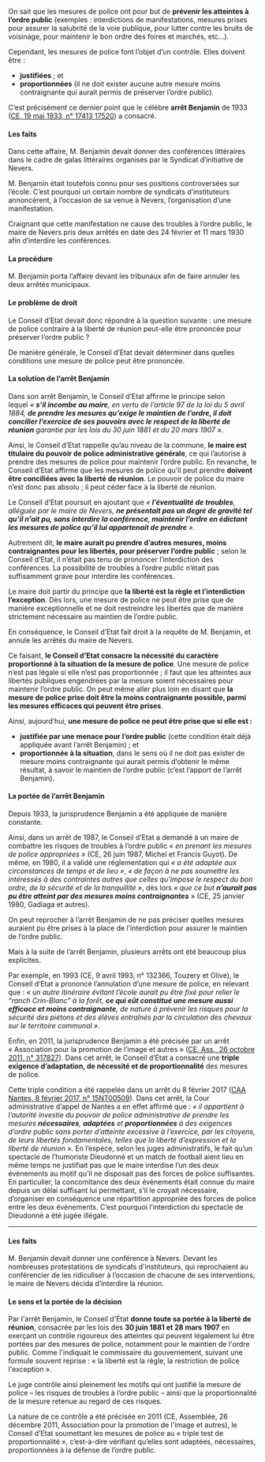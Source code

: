 On sait que les mesures de police ont pour but de **prévenir les atteintes à l’ordre public** (exemples : interdictions de manifestations, mesures prises pour assurer la salubrité de la voie publique, pour lutter contre les bruits de voisinage, pour maintenir le bon ordre des foires et marchés, etc…).

Cependant, les mesures de police font l’objet d’un contrôle. Elles doivent être :
- **justifiées** ; et
- **proportionnées** (il ne doit exister aucune autre mesure moins contraignante qui aurait permis de préserver l’ordre public).

C’est précisément ce dernier point que le célèbre **arrêt Benjamin** de 1933 ([CE, 19 mai 1933, n° 17413 17520](https://www.legifrance.gouv.fr/affichJuriAdmin.do?idTexte=CETATEXT000007636694)) a consacré.

#### Les faits
Dans cette affaire, M. Benjamin devait donner des conférences littéraires dans le cadre de galas littéraires organisés par le Syndicat d’initiative de Nevers.

M. Benjamin était toutefois connu pour ses positions controversées sur l’école. C’est pourquoi un certain nombre de syndicats d’instituteurs annoncèrent, à l’occasion de sa venue à Nevers, l’organisation d’une manifestation.

Craignant que cette manifestation ne cause des troubles à l’ordre public, le maire de Nevers pris deux arrêtés en date des 24 février et 11 mars 1930 afin d’interdire les conférences.

#### La procédure
M. Benjamin porta l’affaire devant les tribunaux afin de faire annuler les deux arrêtés municipaux.

#### Le problème de droit
Le Conseil d’Etat devait donc répondre à la question suivante : une mesure de police contraire à la liberté de réunion peut-elle être prononcée pour préserver l’ordre public ?

De manière générale, le Conseil d’Etat devait déterminer dans quelles conditions une mesure de police peut être prononcée.

#### La solution de l’arrêt Benjamin
Dans son arrêt Benjamin, le Conseil d’Etat affirme le principe selon lequel _« **s’il incombe au maire**, en vertu de l’article 97 de la loi du 5 avril 1884, **de prendre les mesures qu’exige le maintien de l’ordre, il doit concilier l’exercice de ses pouvoirs avec le respect de la liberté de réunion** garantie par les lois du 30 juin 1881 et du 20 mars 1907 »_.

Ainsi, le Conseil d’Etat rappelle qu’au niveau de la commune, **le maire est titulaire du pouvoir de police administrative générale**, ce qui l’autorise à prendre des mesures de police pour maintenir l’ordre public. En revanche, le Conseil d’Etat affirme que les mesures de police qu’il peut prendre **doivent être conciliées avec la liberté de réunion**. Le pouvoir de police du maire n’est donc pas absolu ; il peut céder face à la liberté de réunion.

Le Conseil d’Etat poursuit en ajoutant que _«_ _**l’éventualité de troubles**, alléguée par le maire de Nevers, **ne présentait pas un degré de gravité tel qu’il n’ait pu, sans interdire la conférence, maintenir l’ordre en édictant les mesures de police qu’il lui appartenait de prendre** »_. 

Autrement dit, **le maire aurait pu prendre d’autres mesures, moins contraignantes pour les libertés, pour préserver l’ordre public** ; selon le Conseil d’Etat, il n’était pas tenu de prononcer l’interdiction des conférences. La possibilité de troubles à l’ordre public n’était pas suffisamment grave pour interdire les conférences.

Le maire doit partir du principe que **la liberté est la règle et l’interdiction l’exception**. Dès lors, une mesure de police ne peut être prise que de manière exceptionnelle et ne doit restreindre les libertés que de manière strictement nécessaire au maintien de l’ordre public.

En conséquence, le Conseil d’Etat fait droit à la requête de M. Benjamin, et annule les arrêtés du maire de Nevers.

Ce faisant, **le Conseil d’Etat consacre la nécessité du caractère proportionné à la situation de la mesure de police**. Une mesure de police n’est pas légale si elle n’est pas proportionnée ; il faut que les atteintes aux libertés publiques engendrées par la mesure soient nécessaires pour maintenir l’ordre public. On peut même aller plus loin en disant que **la mesure de police prise doit être la moins contraignante possible, parmi les mesures efficaces qui peuvent être prises**.

Ainsi, aujourd’hui, **une mesure de police ne peut être prise que si elle est :**
- **justifiée par une menace pour l’ordre public** (cette condition était déjà appliquée avant l’arrêt Benjamin) ; et
- **proportionnée à la situation**, dans le sens où il ne doit pas exister de mesure moins contraignante qui aurait permis d’obtenir le même résultat, à savoir le maintien de l’ordre public (c’est l’apport de l’arrêt Benjamin).

#### La portée de l’arrêt Benjamin
Depuis 1933, la jurisprudence Benjamin a été appliquée de manière constante.

Ainsi, dans un arrêt de 1987, le Conseil d’Etat a demandé à un maire de combattre les risques de troubles à l’ordre public _« en prenant les mesures de police appropriées »_ (CE, 26 juin 1987, Michel et Francis Guyot). De même, en 1980, il a validé une réglementation qui _« a été adaptée aux circonstances de temps et de lieu »_, _« de façon à ne pas soumettre les intéressés à des contraintes autres que celles qu’impose le respect du bon ordre, de la sécurité et de la tranquillité »_, dès lors _« que ce but **n’aurait pas pu être atteint par des mesures moins contraignantes** »_ (CE, 25 janvier 1980, Gadiaga et autres).

On peut reprocher à l’arrêt Benjamin de ne pas préciser quelles mesures auraient pu être prises à la place de l’interdiction pour assurer le maintien de l’ordre public.

Mais à la suite de l’arrêt Benjamin, plusieurs arrêts ont été beaucoup plus explicites.

Par exemple, en 1993 (CE, 9 avril 1993, n° 132366, Touzery et Olive), le Conseil d’Etat a prononcé l’annulation d’une mesure de police, en relevant que : _« un autre itinéraire évitant l’école aurait pu être fixé pour relier le “ranch Crin-Blanc” à la forêt, **ce qui eût constitué une mesure aussi efficace et moins contraignante**, de nature à prévenir les risques pour la sécurité des piétons et des élèves entraînés par la circulation des chevaux sur le territoire communal »_.

Enfin, en 2011, la jurisprudence Benjamin a été précisée par un arrêt « Association pour la promotion de l’image et autres » ([CE, Ass., 26 octobre 2011, n° 317827](https://www.legifrance.gouv.fr/affichJuriAdmin.do?idTexte=CETATEXT000024736671)). Dans cet arrêt, le Conseil d’Etat a consacré une **triple exigence d’adaptation, de nécessité et de proportionnalité** des mesures de police.

Cette triple condition a été rappelée dans un arrêt du 8 février 2017 ([CAA Nantes, 8 février 2017, n° 15NT00509](https://www.legifrance.gouv.fr/affichJuriAdmin.do?oldAction=rechJuriAdmin&idTexte=CETATEXT000034022265&fastReqId=1314309125&fastPos=1)). Dans cet arrêt, la Cour administrative d’appel de Nantes a en effet affirmé que : _« il appartient à l’autorité investie du pouvoir de police administrative de prendre les mesures **nécessaires**, **adaptées** et **proportionnées** à des exigences d’ordre public sans porter d’atteinte excessive à l’exercice, par les citoyens, de leurs libertés fondamentales, telles que la liberté d’expression et la liberté de réunion »._ En l’espèce, selon les juges administratifs, le fait qu’un spectacle de l’humoriste Dieudonné et un match de football aient lieu en même temps ne justifiait pas que le maire interdise l’un des deux évènements au motif qu’il ne disposait pas des forces de police suffisantes. En particulier, la concomitance des deux évènements était connue du maire depuis un délai suffisant lui permettant, s’il le croyait nécessaire, d’organiser en conséquence une répartition appropriée des forces de police entre les deux événements. C’est pourquoi l’interdiction du spectacle de Dieudonné a été jugée illégale.

---
#### Les faits
M. Benjamin devait donner une conférence à Nevers. Devant les nombreuses protestations de syndicats d'instituteurs, qui reprochaient au conférencier de les ridiculiser à l’occasion de chacune de ses interventions, le maire de Nevers décida d’interdire la réunion.

#### Le sens et la portée de la décision
Par l'arrêt Benjamin, le Conseil d'État **donne toute sa portée à la liberté de réunion**, consacrée par les lois des **30 juin 1881 et 28 mars 1907** en exerçant un contrôle rigoureux des atteintes qui peuvent légalement lui être portées par des mesures de police, notamment pour le maintien de l'ordre public. Comme l'indiquait le commissaire du gouvernement, suivant une formule souvent reprise : « la liberté est la règle, la restriction de police l'exception ».

Le juge contrôle ainsi pleinement les motifs qui ont justifié la mesure de police – les risques de troubles à l’ordre public – ainsi que la proportionnalité de la mesure retenue au regard de ces risques.

La nature de ce contrôle a été précisée en 2011 (CE, Assemblée, 26 décembre 2011, Association pour la promotion de l'image et autres), le Conseil d’Etat soumettant les mesures de police au « triple test de proportionnalité », c’est-à-dire vérifiant qu’elles sont adaptées, nécessaires, proportionnées à la défense de l’ordre public.